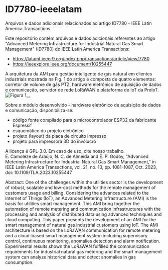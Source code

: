 # ID7780-ieeelatam
Arquivos e dados adicionais relacionados ao artigo ID7780 - IEEE Latin America Transactions

Este repositório contém arquivos e dados adicionais referentes ao artigo "Advanced Metering Infrastructure for Industrial Natural Gas Smart Management" (ID7780) do IEEE Latin America Transactions:         
- https://latamt.ieeer9.org/index.php/transactions/article/view/7780              
- https://ieeexplore.ieee.org/document/10255447      

A arquitetura da AMI para gestão inteligente de gás natural em clientes industriais mostrada na Fig. 1 do artigo é composta de quatro elementos: corretor de volume de gás PTZ, hardware eletrônico de aquisição de dados e comunicação, servidor de rede LoRaWAN e plataforma de IoT da ProIoT.
![Figura 1__](https://user-images.githubusercontent.com/31543410/236536649-9b8ee694-8b11-4b07-9478-299f43dd91b5.jpg)

Sobre o módulo desenvolvido - hardware eletrônico de aquisição de dados e comunicação, disponibiliza-se:
- código fonte compilado para o microcontrolador ESP32 da fabricante Espressif
- esquemático do projeto eletrônico
- projeto (layout) da placa de circuito impresso
- projeto para impressora 3D do invólucro

A licença é GPL-3.0. Em caso de uso, cite nosso trabalho.     
E. Camoleze de Araújo, N. C. de Almeida and E. P. Godoy, "Advanced Metering Infrastructure for Industrial Natural Gas Smart Management," in IEEE Latin America Transactions, vol. 21, no. 10, pp. 1081-1087, Oct. 2023, doi: 10.1109/TLA.2023.10255447

Abstract: One of the challenges within the utilities sector is the development of robust, scalable and low-cost methods for the remote management of customers usage and billing. Considering the advances related to the Internet of Things (IoT), an Advanced Metering Infrastructure (AMI) is the basis for utilities smart management. This AMI bring together the automation of remote metering and communication infrastructures with the processing and analysis of distributed data using advanced techniques and cloud computing. This paper presents the development of an AMI for the smart management of natural gas industrial customers using IoT. The AMI architecture is based on the LoRaWAN communication for remote metering and a cloud-based smart management system including supervisory control, continuous monitoring, anomalies detection and alarm notification. Experimental results shown the LoRaWAN fulfilled the communication requirements for industrial natural gas metering and the smart management system can analyze historical data and detect anomalies in gas consumption.
